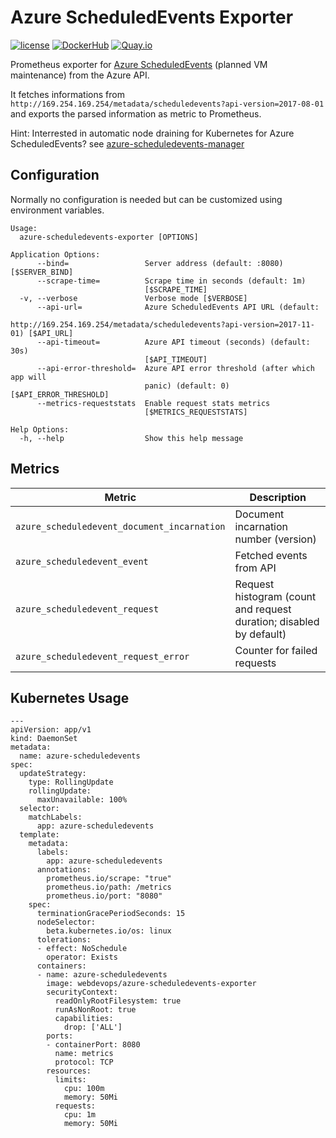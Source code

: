 Azure ScheduledEvents Exporter
==============================

[![license](https://img.shields.io/github/license/webdevops/azure-scheduledevents-exporter.svg)](https://github.com/webdevops/azure-scheduledevents-exporter/blob/master/LICENSE)
[![DockerHub](https://img.shields.io/badge/DockerHub-webdevops%2Fazure--scheduledevents--exporter-blue)](https://hub.docker.com/r/webdevops/azure-scheduledevents-exporter/)
[![Quay.io](https://img.shields.io/badge/Quay.io-webdevops%2Fazure--scheduledevents--exporter-blue)](https://quay.io/repository/webdevops/azure-scheduledevents-exporter)

Prometheus exporter for [Azure ScheduledEvents](https://docs.microsoft.com/en-us/azure/virtual-machines/linux/scheduled-events) (planned VM maintenance) from the Azure API.

It fetches informations from `http://169.254.169.254/metadata/scheduledevents?api-version=2017-08-01`
and exports the parsed information as metric to Prometheus.


Hint: Interrested in automatic node draining for Kubernetes for Azure ScheduledEvents? see [azure-scheduledevents-manager](https://github.com/webdevops/azure-scheduledevents-manager)

Configuration
-------------

Normally no configuration is needed but can be customized using environment variables.

```
Usage:
  azure-scheduledevents-exporter [OPTIONS]

Application Options:
      --bind=                 Server address (default: :8080) [$SERVER_BIND]
      --scrape-time=          Scrape time in seconds (default: 1m)
                              [$SCRAPE_TIME]
  -v, --verbose               Verbose mode [$VERBOSE]
      --api-url=              Azure ScheduledEvents API URL (default:
                              http://169.254.169.254/metadata/scheduledevents?api-version=2017-11-01) [$API_URL]
      --api-timeout=          Azure API timeout (seconds) (default: 30s)
                              [$API_TIMEOUT]
      --api-error-threshold=  Azure API error threshold (after which app will
                              panic) (default: 0) [$API_ERROR_THRESHOLD]
      --metrics-requeststats  Enable request stats metrics
                              [$METRICS_REQUESTSTATS]

Help Options:
  -h, --help                  Show this help message
```

Metrics
-------

| Metric                                      | Description                                                                           |
|---------------------------------------------|---------------------------------------------------------------------------------------|
| `azure_scheduledevent_document_incarnation` | Document incarnation number (version)                                                 |
| `azure_scheduledevent_event`                | Fetched events from API                                                               |
| `azure_scheduledevent_request`              | Request histogram (count and request duration; disabled by default)                   |
| `azure_scheduledevent_request_error`        | Counter for failed requests                                                           |


Kubernetes Usage
----------------

```
---
apiVersion: app/v1
kind: DaemonSet
metadata:
  name: azure-scheduledevents
spec:
  updateStrategy:
    type: RollingUpdate
    rollingUpdate:
      maxUnavailable: 100%
  selector:
    matchLabels:
      app: azure-scheduledevents
  template:
    metadata:
      labels:
        app: azure-scheduledevents
      annotations:
        prometheus.io/scrape: "true"
        prometheus.io/path: /metrics
        prometheus.io/port: "8080"
    spec:
      terminationGracePeriodSeconds: 15
      nodeSelector:
        beta.kubernetes.io/os: linux
      tolerations:
      - effect: NoSchedule
        operator: Exists
      containers:
      - name: azure-scheduledevents
        image: webdevops/azure-scheduledevents-exporter
        securityContext:
          readOnlyRootFilesystem: true
          runAsNonRoot: true
          capabilities:
            drop: ['ALL']
        ports:
        - containerPort: 8080
          name: metrics
          protocol: TCP
        resources:
          limits:
            cpu: 100m
            memory: 50Mi
          requests:
            cpu: 1m
            memory: 50Mi
```
